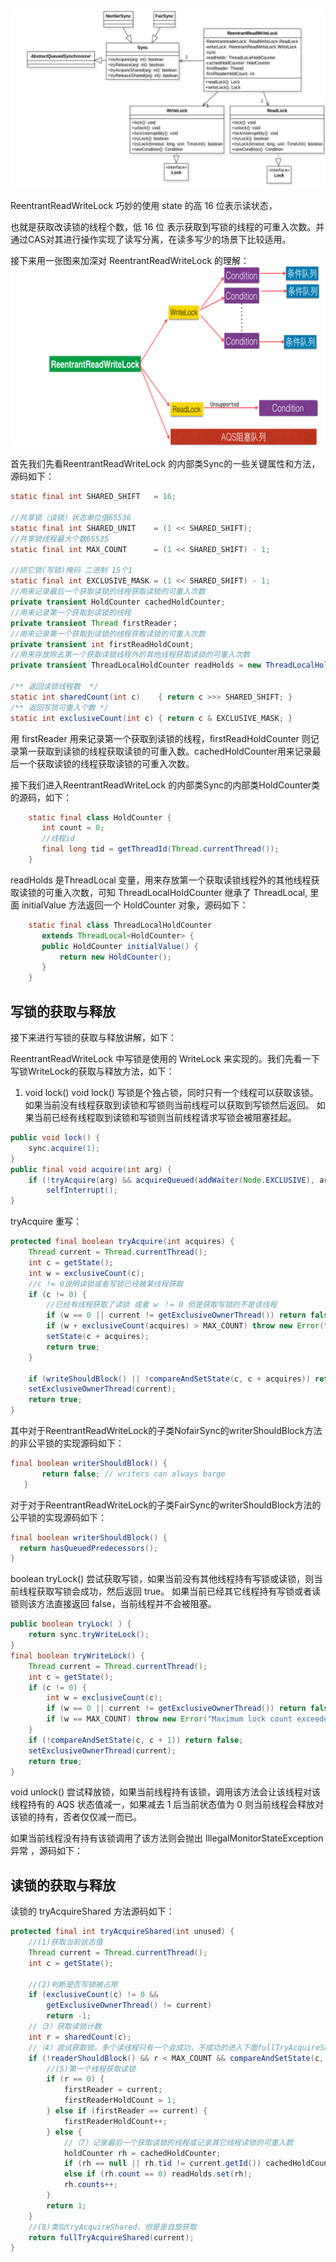 ![](assets/ReentrantReadWriteLock类图结构.png)

ReentrantReadWriteLock 巧妙的使用 state 的高 16 位表示读状态，

也就是获取改读锁的线程个数，低 16 位 表示获取到写锁的线程的可重入次数。并通过CAS对其进行操作实现了读写分离，在读多写少的场景下比较适用。

接下来用一张图来加深对 ReentrantReadWriteLock 的理解：
![](assets/ReentrantReadWriteLock的进一步理解.png)

首先我们先看ReentrantReadWriteLock 的内部类Sync的一些关键属性和方法，源码如下：
```java
static final int SHARED_SHIFT   = 16;

//共享锁（读锁）状态单位值65536 
static final int SHARED_UNIT    = (1 << SHARED_SHIFT);
//共享锁线程最大个数65535
static final int MAX_COUNT      = (1 << SHARED_SHIFT) - 1;

//排它锁(写锁)掩码 二进制 15个1
static final int EXCLUSIVE_MASK = (1 << SHARED_SHIFT) - 1;
//用来记录最后一个获取读锁的线程获取读锁的可重入次数
private transient HoldCounter cachedHoldCounter;
//用来记录第一个获取到读锁的线程
private transient Thread firstReader；
//用来记录第一个获取到读锁的线程获取读锁的可重入次数
private transient int firstReadHoldCount;
//用来存放除去第一个获取读锁线程外的其他线程获取读锁的可重入次数
private transient ThreadLocalHoldCounter readHolds = new ThreadLocalHoldCounter();

/** 返回读锁线程数  */
static int sharedCount(int c)    { return c >>> SHARED_SHIFT; }
/** 返回写锁可重入个数 */
static int exclusiveCount(int c) { return c & EXCLUSIVE_MASK; }
```
用 firstReader 用来记录第一个获取到读锁的线程，firstReadHoldCounter 则记录第一获取到读锁的线程获取读锁的可重入数。cachedHoldCounter用来记录最后一个获取读锁的线程获取读锁的可重入次数。

接下我们进入ReentrantReadWriteLock 的内部类Sync的内部类HoldCounter类的源码，如下：
```java
    static final class HoldCounter {
       int count = 0;
       //线程id
       final long tid = getThreadId(Thread.currentThread());
    }
```
readHolds 是ThreadLocal 变量，用来存放第一个获取读锁线程外的其他线程获取读锁的可重入次数，可知 ThreadLocalHoldCounter 继承了 ThreadLocal, 里面 initialValue 方法返回一个 HoldCounter 对象，源码如下：
```java
    static final class ThreadLocalHoldCounter
       extends ThreadLocal<HoldCounter> {
       public HoldCounter initialValue() {
           return new HoldCounter();
       }
    }
```
## 写锁的获取与释放
接下来进行写锁的获取与释放讲解，如下：

ReentrantReadWriteLock 中写锁是使用的 WriteLock 来实现的。我们先看一下写锁WriteLock的获取与释放方法，如下：
1. void lock() void lock() 写锁是个独占锁，同时只有一个线程可以获取该锁。 如果当前没有线程获取到读锁和写锁则当前线程可以获取到写锁然后返回。 如果当前已经有线程取到读锁和写锁则当前线程请求写锁会被阻塞挂起。
```java
public void lock() {
    sync.acquire(1);
}
public final void acquire(int arg) {
    if (!tryAcquire(arg) && acquireQueued(addWaiter(Node.EXCLUSIVE), arg))
        selfInterrupt();
}
```
tryAcquire 重写：
```java
protected final boolean tryAcquire(int acquires) {
    Thread current = Thread.currentThread();
    int c = getState();
    int w = exclusiveCount(c);
    //c != 0说明读锁或者写锁已经被某线程获取
    if (c != 0) {
        //已经有线程获取了读锁 或者 w ！= 0 但是获取写锁的不是该线程
        if (w == 0 || current != getExclusiveOwnerThread()) return false;
        if (w + exclusiveCount(acquires) > MAX_COUNT) throw new Error("Maximum lock count exceeded");
        setState(c + acquires);
        return true;
    }

    if (writeShouldBlock() || !compareAndSetState(c, c + acquires)) return false;
    setExclusiveOwnerThread(current);
    return true;
}
```
其中对于ReentrantReadWriteLock的子类NofairSync的writerShouldBlock方法的非公平锁的实现源码如下：
```java
final boolean writerShouldBlock() {
       return false; // writers can always barge
   }
```
对于对于ReentrantReadWriteLock的子类FairSync的writerShouldBlock方法的公平锁的实现源码如下：
```java
final boolean writerShouldBlock() {
  return hasQueuedPredecessors();
}
```
boolean tryLock() 尝试获取写锁，如果当前没有其他线程持有写锁或读锁，则当前线程获取写锁会成功，然后返回 true。 如果当前已经其它线程持有写锁或者读锁则该方法直接返回 false，当前线程并不会被阻塞。
```java
public boolean tryLock( ) {
    return sync.tryWriteLock();
}
final boolean tryWriteLock() { 
    Thread current = Thread.currentThread();
    int c = getState();
    if (c != 0) {
        int w = exclusiveCount(c);
        if (w == 0 || current != getExclusiveOwnerThread()) return false;
        if (w == MAX_COUNT) throw new Error("Maximum lock count exceeded");
    }
    if (!compareAndSetState(c, c + 1)) return false;
    setExclusiveOwnerThread(current);
    return true;
}
```
void unlock() 尝试释放锁，如果当前线程持有该锁，调用该方法会让该线程对该线程持有的 AQS 状态值减一，如果减去 1 后当前状态值为 0 则当前线程会释放对该锁的持有，否者仅仅减一而已。

如果当前线程没有持有该锁调用了该方法则会抛出 IllegalMonitorStateException 异常 ，源码如下：

## 读锁的获取与释放
读锁的 tryAcquireShared 方法源码如下：
```java
protected final int tryAcquireShared(int unused) {
    //(1)获取当前状态值
    Thread current = Thread.currentThread();
    int c = getState();

    //(2)判断是否写锁被占用
    if (exclusiveCount(c) != 0 &&
        getExclusiveOwnerThread() != current)
        return -1;
    //（3）获取读锁计数
    int r = sharedCount(c);
    //（4）尝试获取锁，多个读线程只有一个会成功，不成功的进入下面fullTryAcquireShared进行重试
    if (!readerShouldBlock() && r < MAX_COUNT && compareAndSetState(c, c + SHARED_UNIT)) {
        //(5)第一个线程获取读锁
        if (r == 0) {
            firstReader = current;
            firstReaderHoldCount = 1;
        } else if (firstReader == current) {
            firstReaderHoldCount++;
        } else {
            //（7）记录最后一个获取读锁的线程或记录其它线程读锁的可重入数
            holdCounter rh = cachedHoldCounter;
            if (rh == null || rh.tid != current.getId()) cachedHoldCounter = rh = readHolds.get();
            else if (rh.count == 0) readHolds.set(rh);
            rh.counts++;
        }
        return 1;
    }
    //(8)类似tryAcquireShared，但是是自旋获取
    return fullTryAcquireShared(current);
}
```
